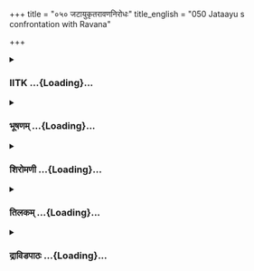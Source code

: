 +++
title = "०५० जटायुकृतरावणनिरोधः"
title_english = "050 Jataayu s confrontation with Ravana"

+++
<div caption="श्रीराम-हरिसीताराममूर्ति-घनपाठिभ्यां वचनम्" class="audioEmbed" src="https://archive.org/download/Ramayana-recitation-Sriram-harisItArAmamUrti-Ghanapaati-v2/Kanda_3/Kanda_3_ARK-050-Jataayu_Krutha_Ravana_Nirodhaha.mp3"></div>

<div class="js_include collapsed" newlevelforh1="3" title="IITK" unfilled url="/purANam/rAmAyaNam/audIchya-pAThaH/iitk/3_araNyakANDam/04-sItApaharaNam/050_jaTAyukRtarAvaNanirodhaH.md">
<details><summary><h3>IITK ...{Loading}...</h3></summary>

Jatayu sees Ravana carrying Sita-- pleads with Ravana to return Sita--
Ravana pays no heed Jatayu fights with Ravana.



#### श्लोकः
##### मूलम्
तं शब्दमवसुप्तस्तु जटायुरथ शुश्रुवे।  
निरीक्ष्य रावणं क्षिप्रं वैदेहीं च ददर्श सः॥3.50.1॥

##### शब्दार्थः
अवसुप्तः reposing, जटायुः Jatayu, तं शब्दम् that sound, शुश्रुवे heard, अथ and, सः he, क्षिप्रम् at once, निरीक्ष्य observed, रावणम् Ravana, वैदेहीं च and Vaidehi, ददर्श saw.

##### आङ्ग्लानुवादः
While reposing, Jatayu heard the cry and at once looked up and saw Ravana and Vaidehi.



#### श्लोकः
##### मूलम्
ततः पर्वतकूटाभस्तीक्ष्णतुण्डः खगोत्तमः।  
वनस्पतिगतश्श्रीमान्व्याजहार शुभां गिरम्॥3.50.2॥

##### शब्दार्थः
ततः then, पर्वतकूटाभः looking like a part of the mountain, तीक्ष्णतुण्डः sharpbeaked, श्रीमान् glorious, वनस्पतिगतः from the top of the tree, खगोत्तमः best among birds, शुभाम् auspicious, गिरम् words, व्याजहार uttered.

##### आङ्ग्लानुवादः
Glorious Jatayu, the best among the birds, looked like the peak of a mountain.  
His beak was sharp. His words were auspious. He spoke from the top of the treeः



#### श्लोकः
##### मूलम्
दशग्रीव स्थितो धर्मे पुराणे सत्यसंश्रयः।  
जटायुर्नाम नाम्नाहं गृध्रराजो महाबलः॥3.50.3॥

##### शब्दार्थः
दशग्रीव tenheaded Ravana, अहम् I, पुराणे धर्मे in eternal dharma, स्थितः adhering to dharma, सत्यसंश्रयः  who abides in truth, महाबलः mighty, गृध्रराजः king of vultures, नाम्ना by name, जटायुर्नाम Jatayu.

##### आङ्ग्लानुवादः
O tenheaded Ravana, I am Jatayu, king of vultures. I am mighty. An eternal follower, of dharma, I am an adherent to truth.



#### श्लोकः
##### मूलम्
राजा सर्वस्य लोकस्य महेन्द्रवरुणोपमः।  
लोकानां च हिते युक्तो रामो दशरथात्मजः॥3.50.4॥

##### शब्दार्थः
दशरथात्मजः Dasaratha's son, रामः Rama, सर्वस्य of the entire, लोकस्य world, राजा king, महेन्द्रवरुणोपमः equal to Indra and Varuna, लोकानाम् in the world, हिते in the wellbeing, युक्तः engaged.

##### आङ्ग्लानुवादः
Rama, Dasaratha's son, is the king of the entire world. He is equal to Indra and Varuna. He is ever engaged in the welfare of the entire world.



#### श्लोकः
##### मूलम्
तस्यैषा लोकनाथस्य धर्मपत्नी यशस्विनी।  
सीता नाम वरारोहा यां त्वं हर्तुमिहेच्छसि॥3.50.5॥

##### शब्दार्थः
याम् whom, त्वम् you, इह from here, हर्तुम् to take away, इच्छसि are desiring, एषा she is, सीता नाम Sita by name, वरारोहा a beautiful lady, यशस्विनी illustrious, लोकनाथस्य of the lord of the world, तस्य his, धर्मपत्नी wife.

##### आङ्ग्लानुवादः
The lady you want to abduct from here is the famous Sita, the lawful wife of Rama, the lord of the world.



#### श्लोकः
##### मूलम्
कथं राजास्थितो धर्मे परदारान्परामृशेत्।  
रक्षणीया विशेषेण राजदारा महाबल॥3.50.6॥

##### शब्दार्थः
धर्मे in righteousness, स्थितः adheres, राजा king, परदारान् another's wife, कथम् how, परामृशेत् can any one violate, महाबल powerful, राजदाराः king's wife, विशेषेण specially, रक्षणीयाः should be protected.

##### आङ्ग्लानुवादः
How can a king who adheres to righteousness outrage another's wife ? O powerful one, a king's wife in particular should be protected.



#### श्लोकः
##### मूलम्
निवर्तय मतिं नीचां परदाराभिमर्शनात्।  
न तत्समाचरेद्धीरो यत्परोऽस्य विगर्हयेत्॥3.50.7॥  
यथात्मनस्तथान्येषां दारा रक्ष्या विपश्चिता।

##### शब्दार्थः
नीचाम् mean, मतिम् in mind, परदाराभिमर्शनात् thought of touching another's wife, निवर्तय refrain yourself, परः others, अस्य his, यत् such deeds, विगर्हयेत् if he reproaches, तत् that, धीरः learned, न समाचरेत् should not adopt, विपश्चिता by the wise man, आत्मनः his own, यथा likewise, तथा in the same way, अन्येषाम् another's, दाराः wife, रक्ष्याः be protected.

##### आङ्ग्लानुवादः
Refrain yourself from the vile thought of violating other's wives. Wise men do not adopt what is censured by others. Just like one's own, the wise should protect other's wives.



#### श्लोकः
##### मूलम्
धर्ममर्थं वा कामं वा शिष्टाश्शास्त्रेष्वनागतम्॥3.50.8॥  
व्यवस्यन्त्यनु राजानं धर्मं पौलस्त्यनन्दन।

##### शब्दार्थः
पौलस्त्यनन्दन O son of Paulastya, शिष्टाः learned, शास्त्रेषु sastras, अनागतम् unknown, अर्थं वा wish for material, यदि वा even if, कामम् pleasures, धर्मम् righteousness, राजानम् अनु kings follow, व्यवस्यन्ति prescribe.

##### आङ्ग्लानुवादः
O son of Paulastya learned men determine the path of dharma artha and kama,  following a king's conduct even if  they are not declared in sastras.



#### श्लोकः
##### मूलम्
राजा धर्मस्य कामस्य द्रव्याणां चोत्तमो निधिः॥3.50.9॥  
धर्मश्शुभं वा पापं वा राजमूलं प्रवर्तते।

##### शब्दार्थः
धर्मस्य of righteousness, कामस्य of pleasures, द्रव्याणां च and for material wealth, राजा king, उत्तमः best, निधिः repository, धर्मः righteousness, शुभंवा good or, पापं वा or bad, राजमूलम् king is at the root, प्रवर्तते is practised.

##### आङ्ग्लानुवादः
A king is the best repository of rigteousness, material wealth and pleasures. The king is the root of dharma, virtue and sin.



#### श्लोकः
##### मूलम्
पापस्वभावश्चपलः कथं त्वं रक्षसां वर॥3.50.10॥  
ऐश्वर्यमभिसम्प्राप्तो विमानमिव दुष्कृतिः।

##### शब्दार्थः
रक्षसाम् of demons, वर best one, पापस्वभावः of sinful nature, चपलः fickleminded, त्वम् you are, दुष्कृतिः who does forbidden acts, विमानमिव like this celestial chariot, ऐश्वर्यम् wealth, कथम् how, अभिसम्प्राप्तः did you get?

##### आङ्ग्लानुवादः
O best of demons  by nature you are sinful, and fickleminded. You do all forbidden acts. Otherwise,how could you get this wealth, like the celestial chariot?



#### श्लोकः
##### मूलम्
कामं स्वभावो यो यस्य न शक्यः परिमार्जितुम्॥3.50.11॥  
न हि दुष्टात्मनामार्यमावसत्यालये चिरम्।

##### शब्दार्थः
यः whatever, यस्य  his, स्वभावः nature, परिमार्जितुम् to erase, कामम् indeed, न शक्यः not possible, दुष्टात्मनाम् evilminded people, आलये in the house, चिरम् for long time, आर्यम् prosperity, न आवसति हि will not be.

##### आङ्ग्लानुवादः
Indeed, it is not possible to erase the nature of any one, whatever it be. Prosperity does not rest for long in the house of the evilminded.



#### श्लोकः
##### मूलम्
विषये वा पुरे वा ते यदा रामो महाबलः॥3.50.12॥  
नापराध्यति धर्मात्मा कथं तस्यापराध्यसि।

##### शब्दार्थः
महाबलः powerful, धर्मात्मा righteous self, रामः Rama, यदा since, ते to you, विषये वा in your kingdom, पुरे वा or in the city, नापराध्यति has not offended, तस्य his, कथम् how, अपराध्यसि do you offend.

##### आङ्ग्लानुवादः
Powerful and righteous Rama has not offended you, your kingdom or your city. Why do you offend him?



#### श्लोकः
##### मूलम्
यदि शूर्पणखाहेतोर्जनस्थानगतः खरः॥3.50.13॥  
अतिवृत्तो हतः पूर्वं रामेणाक्लिष्टकर्मणा।  
अत्र ब्रूहि यथातत्त्वं को रामस्य व्यतिक्रमः॥3.50.14॥  
यस्य त्वं लोकनाथस्य भार्यां हृत्वा गमिष्यसि।

##### शब्दार्थः
शूर्पणखाहेतोः on account of Surpanakha, जनस्थानगतः staying in Janasthana, खरः Khara, अतिवृत्तः trespassed, आक्लिष्टकर्मणा by one who does something without much effort, रामेण Rama, पूर्वम् earlier, हतः यदि if killed, अत्र here, लोकनाथस्य lord of the world (Rama), यस्य whose, भार्याम् wife, त्वम् you, हृत्वा गमिष्यसि (हरिष्यसि) taking away, रामस्य Rama's, व्यतिक्रमः transgression of dharma, कः what, यथातत्त्वम् truly, ब्रूहि tell.

##### आङ्ग्लानुवादः
On account of Surpanakha, Khara trespassed into Janasthana and got killed by Rama, without much effort. Tell me truly, what transgression (of dharma) did he commit for which you are stealing away the wife of Rama who is the lord of this world?.



#### श्लोकः
##### मूलम्
क्षिप्रं विसृज वैदेहीं मा त्वा घोरेण चक्षुषा॥3.50.15॥  
दहेद्दहनभूतेन वृत्रमिन्द्राशनिर्यथा।

##### शब्दार्थः
क्षिप्रम् at once, वैदेहीम् Vaidehi, विसृज leave, त्वा you, इन्द्राशनिः Indra's thunderbolt, वृत्रं यथा like Vritra, दहनभूतेन with fury, घोरेण with fierce, चक्षुषा with looks, मा दहेत् may not burn.

##### आङ्ग्लानुवादः
Leave Vaidehi at once lest with her fierce looks you should be burnt down like demon Vrtra by the thunderbolt of Indra.



#### श्लोकः
##### मूलम्
सर्पमाशीविषं बद्ध्वा वस्त्रान्ते नावबुध्यसे॥3.50.16॥  
ग्रीवायां प्रतिसक्तं च कालपाशं न पश्यसि।

##### शब्दार्थः
आशीविषम् venomous, सर्पम् serpent, वस्रान्ते with the skirt of your cloth, बद्ध्वा binding,  
नावबुध्यसे not understand, ग्रीवायाम् to the neck, प्रतिसक्तम् fastened tightly, कालपाशम् noose of death, न पश्यसि do not see.

##### आङ्ग्लानुवादः
You are not aware that you are tying a venomous snake with the skirt of your cloth. worn by you. You are not able to see the noose of death tightened around your neck.



#### श्लोकः
##### मूलम्
स भारस्सौम्य भर्तव्यो यो नरं नावसादयेत्॥3.50.17॥  
तदन्नमपि भोक्तव्यं जीर्यते यदनामयम्।

##### शब्दार्थः
सौम्य O gentle one, यः that which, नरम् man, नावसादयेत् does not fatigue, सः such, भारः weight, भर्तव्यः should be carried, यत् which, अनामयम् free from any disease, जीर्यते is digested, तत् that only, अन्नम् food, भोक्तव्यम् should be eaten, अपि even.

##### आङ्ग्लानुवादः
O gentle Ravana one should carry that much of weight which does not tire him. One should eat only that wholesome food which can be easily digested.



#### श्लोकः
##### मूलम्
यत्कृत्वा न भवेद्धर्मो न कीर्तिर्न यशो भुवि॥3.50.18॥  
शरीरस्य भवेत्खेदः कस्तत्कर्म समाचरेत्।

##### शब्दार्थः
यत् by what, कृत्वा doing, धर्मः duty, न भवेत् does not beget, भुवि world, कीर्तिः fame, न nor, यशः glory, न nor, शरीरस्य to the body, खेदः exhaustion, भवेत् brings, तत् that, कर्म deed, कः who, समाचरेत् will practise?

##### आङ्ग्लानुवादः
Who will do such a deed which cannot beget dharma, fame or glory in the world? Who will do such deeds that bring only exhaustion to the body?



#### श्लोकः
##### मूलम्
षष्टिर्वर्षसहस्राणि मम जातस्य रावण॥3.50.19॥  
पितृपैतामहं राज्यं यथावदनुतिष्ठतः।

##### शब्दार्थः
रावण Ravana, पितृपैतामहम् hereditary, राज्यम् kingdom, यथावत् justly, अनुतिष्टतः while ruling, जातस्य since birth, मम me, षष्टिः sixty, वर्षसहस्राणि thosand years are completed.

##### आङ्ग्लानुवादः
Sixty thousand years ago I was born, O Ravana  Since then I have ruled justly my hereditary kingdom.



#### श्लोकः
##### मूलम्
वृद्धोऽहं त्वं युवा धन्वी सशरः कवची रथी॥3.50.20॥  
तथाप्यादाय वैदेहीं कुशली न गमिष्यसि।

##### शब्दार्थः
अहम् I am, वृद्धः old, त्वम् you, युवा young, धन्वी wielding bow, सशरः and arrows, कवची shield, रथी riding on the chariot, तथापि even then, वैदेहीम् Vaidehi, आदाय carrying, कुशली safely, न गमिष्यसि will not go.

##### आङ्ग्लानुवादः
I am old, you are young, wielding a bow and arrows, with shield to protect and chariot to ride. Even then I will not let you go safe with Vaidehi kidnapped.



#### श्लोकः
##### मूलम्
न शक्तस्त्वं बलाद्धर्तुं वैदेहीं मम पश्यतः॥3.50.21॥  
हेतुभिर्न्यायसंसिद्धैद्धृवां वेदश्रुतीमिव।

##### शब्दार्थः
मम पश्यतः within my very sight, त्वम् you, वैदेहीम् Vaidehi, न्यायसंसिद्धैः by those bound by logic, हेतुभिः by reason, ध्रुवाम् everlasting, वेदश्रुतीमिव like revelations of the Vedas, बलात् by force, हर्तुम् abduct, न शक्तः not possible for you.

##### आङ्ग्लानुवादः
You cannot carry Vaidehi by force within my very sight just as the everlasting revelations of the Vedas cannot be robbed by mere logic of reason.



#### श्लोकः
##### मूलम्
युद्ध्यस्व यदि शूरोऽसि मुहूर्तं तिष्ठ रावण॥3.50.22॥  
शयिष्यसे हतो भूमौ यथापूर्वं खरस्तथा।

##### शब्दार्थः
रावण O Ravana, शूरः असि यदि if you are a hero, युद्ध्यस्व do fight with me, मुहूर्तम् तिष्ठ stay awhile, पूर्वम् earlier, खरः Khara, यथा as he was, तथा likewise, हतः slayed, भूमौ on the earth, शयिष्यसे will sleep.

##### आङ्ग्लानुवादः
O Ravana, if you are brave, fight with me. In a moment, you will be killed like Khara and lie down on the ground.



#### श्लोकः
##### मूलम्
असकृत्संयुगे येन निहता दैत्यदानवाः॥3.50.23॥  
नचिराच्चीरवासास्त्वां रामो युधि वधिष्यति।

##### शब्दार्थः
येन by whom, असकृत् many times, संयुगे in war, दैत्यदानवाः demons, निहताः were slain, त्वाम् you, नचिरात् soon, चीरवासाः clad in bark robes, रामः Rama, युधि in war, वधिष्यति will slay৷৷

##### आङ्ग्लानुवादः
Clad in bark garments, Rama, who has often slain demons in the past will soon kill you in war.



#### श्लोकः
##### मूलम्
किं नु शक्यं मया कर्तुं गतौदूरं नृपात्मजौ॥3.50.24॥  
क्षिप्रं त्वं नश्यसे नीच तयोर्भीतो न संशयः।

##### शब्दार्थः
मया by me, किं नु what else, कर्तुम् to do, शक्यम् am able, नृपात्मजौ the two princes, दूरम् far away, गतौ have gone, नीच mean fellow, तयोः both of them, भीतः fearing, त्वम् you, क्षिप्रम् at once, नश्यसे will be destroyed, संशयः doubt, न not.

##### आङ्ग्लानुवादः
What can I do? O mean fellow the two princes have gone far away.You will soon be destroyed out of fear for them. There is no doubt.



#### श्लोकः
##### मूलम्
न हि मे जीवमानस्य नयिष्यसि शुभामिमाम्॥3.50.25॥  
सीतां कमलपत्राक्षीं रामस्य महिषीं प्रियाम्।

##### शब्दार्थः
मे myself, जीवमानस्य while I am alive, शुभाम् auspicious, कमलपत्राक्षीम् lotuseyed lady, रामस्य प्रियाम् Rama's dear, महिषीम् consort, इमाम् this lady, सीताम् Sita, न नयिष्यसि will not take.

##### आङ्ग्लानुवादः
I will not let you take away the auspicious, lotuseyed Sita, the dear consort of Rama as long as I am alive.



#### श्लोकः
##### मूलम्
अवश्यं तु मया कार्यं प्रियं तस्य महात्मनः॥3.50.26॥  
जीवितेनापि रामस्य तथा दशरथस्य च।

##### शब्दार्थः
महात्मनः great soul, तस्य his, रामस्य Rama's, तथा so, दशरथस्य च and Dasaratha's, मया my, अवश्यम् certainly, जीवितेनापि even giving up my life, प्रियम् dear, कार्यम् task.

##### आङ्ग्लानुवादः
I should do this important work of those great souls, Rama and Dasaratha, even if it claims my life.



#### श्लोकः
##### मूलम्
तिष्ठ तिष्ठ दशग्रीव मुहूर्तं पश्य रावण॥3.50.27॥  
युद्धातिथ्यं प्रदास्यामि यथाप्राणं निशाचर।  
वृन्तादिव फलं त्वां तु पातयेयं रथोत्तमात्॥3.50.28॥

##### शब्दार्थः
दशग्रीव tenheaded, मुहूर्तम् for a short while, तिष्ठ तिष्ठ stay, stay, रावण Ravana, पश्य look, निशाचर nightwalker, यथाप्राणम् as long as I am alive, युद्धातिथ्यम् hospitality of war , प्रदास्यामि will accord, वृन्तात् from the stalk, फलमिव like a ripe fruit is dropped down, त्वाम् you, रथोत्तमात् from the best of the chariots, पातयेयम् will pull you down.

##### आङ्ग्लानुवादः
O ten headed Ravana stay, stay for a while. O demon  as long as I am alive I will treat you with the hospitality of war. You will be pulled down from this best of the chariots like a ripe fruit drops from the stalk.  

#### समाप्तिः
 श्रीमद्रामायणे वाल्मीकीय आदिकाव्ये अरण्यकाण्डे पञ्चाशस्सर्गः॥  
Thus ends the fiftieth sarga of Aranyakanda of the holy Ramayana the first epic composed by sage Valmiki.

</details>
</div>
<div class="js_include collapsed" newlevelforh1="3" title="भूषणम्" unfilled url="/purANam/rAmAyaNam/audIchya-pAThaH/TIkA/bhUShaNa_iitk/3_araNyakANDam/04-sItApaharaNam/050_jaTAyukRtarAvaNanirodhaH.md">
<details><summary><h3>भूषणम् ...{Loading}...</h3></summary>



तं शब्दमवसुप्तस्तु जटायुरथ शुश्रुवे ।  

निरीक्ष्य रावणं क्षिप्रं वैदेहीं च ददर्श सः  ॥  ३।५०।१  ॥   

अथ स्वामिविषये दासेन यावच्छक्ति शेषवृत्तिरवश्य कर्तव्येत्यमुमर्थं लोके
प्रवर्तयितुं जटायुवृत्तान्तमुपक्षिपति सर्गद्वयेन । अत्र प्रथमं जटायुः
सान्त्वनभर्त्सनाभ्यां रावणमनुकूलयितुमिच्छतीत्याह तं शब्दमित्यादि ।
अवसुप्तः ईषत्सुप्तो जटायुः । अथ सीतावचनानन्तरम् । तं शब्दं शुश्रुवे ।
आत्मनेपदमार्षम् । ततः प्रथमं महाशरीरतया रावणं निरीक्ष्य सः वैदहीं ददर्श
 ॥  ३।५०।१  ॥   

  

ततः पर्वतकूटाभस्तीक्ष्णतुण्डः खगोत्तमः ।  

वनस्पतिगतः श्रीमान् व्याजहार शुभां गिरम्  ॥  ३।५०।२  ॥   

तीक्ष्णतुण्डः तीक्ष्णमुखः । "वक्त्रास्ये वदनं तुण्डम्" इत्यमरः ।
श्रीमान् कैङ्कर्यश्रीसमृद्धः । शुभां रावणस्य शोभनावहाम्  ॥  ३।५०।२  ॥   

  

दशग्रीव स्थितो धर्मे पुराणे सत्यसंश्रयः ।  

जटायुर्नाम नाम्ना ऽहं गृध्रराजो महाबलः  ॥  ३।५०।३  ॥   

पुराणे सनातने धर्मे, दास्यवृत्तावित्यर्थः । स्थितः तदेकपरायणः । सत्यम्
"सत्यं ज्ञानमनन्तं ब्रह्म" इत्युक्तः परमात्मा सश्रयः आलम्बनं यस्य सः ।
भगवदेकोपायनिष्ठ इत्यर्थः । नाम्ना जटायुर्नाम जटायुरिति प्रसिद्धः । तथा च
मयि दासे स्थिते तव सीतापहरणं न युक्तमिति भावः  ॥  ३।५०।३  ॥   

  

राजा सर्वस्य लोकस्य महेन्द्रवरुणोपमः ।  

लोकानां च हिते युक्तो रामो दशरथात्मजः  ॥  ३।५०।४  ॥   

स्वस्वरूपमुक्त्वा स्वामिस्वरूपमाह राजेति ।
महेन्द्रवरुणोपमत्वमेकदेशसाम्यात् । सर्वलोकस्य राजा स्वामी, भवतो ऽपि
स्वामीत्यर्थः  ॥  ३।५०।४  ॥   

  

तस्यैषा लोकनाथस्य धर्मपत्नी यशस्विनी ।  

सीता नाम वरारोहा यां त्वं हर्तुमिहेच्छसि  ॥  ३।५०।५  ॥   

तथा च राजदारापहारो न युक्त इत्याह तस्येति । सहधर्मचारिणीति
धर्मपत्नीशब्दार्थः  ॥  ३।५०।५  ॥   

  

कथं राजा स्थितो धर्मे परदारान् परामृशेत् ।  

रक्षणीया विशेषेण राजदारा महाबल  ॥  ३।५०।६  ॥   

मा भूत्तव रामे स्वामित्वबुद्धिः, मनुष्यमात्रबुद्धिं राजाबुद्धिं वा
कृत्वा सीतां परिहरेत्याह कथमिति । राजा भवानिति शेषः  ॥  ३।५०।६  ॥   

  

निवर्तय मतिं नीचां परदाराभिमर्शनात् ।  

न तत् समाचरेद्धीरो यत्परो ऽस्य विगर्हयेत्  ॥   

यथात्मनस्तथान्येषां दारा रक्ष्या विपश्चिता  ॥  ३।५०।७  ॥   

राजत्वबुद्धिस्तव रामे मा भूत् तथापि परदाराभिमर्शनं न कार्यमित्याह
निवर्तयेति । परदाराभिमर्शनान्मतिं निवर्तय तद्विषयमतिं न कुर्वित्यर्थः ।
नीचत्वमेवाह नेति । धीरः धीमान् तत्कर्म न समाचरेत् । अस्य धीरस्य यत् कर्म
। परो विगर्हयेत् निन्देत् । यथेत्यर्धमेकं वाक्यम् । विपश्चिता विवेकिना
 ॥  ३।५०।७  ॥   

  

अर्थं वा यदि वा कामं शिष्टाः शास्त्रेष्वनागतम् ।  

व्यवस्यन्ति न राजानो धर्मं पौलस्त्यनन्दन  ॥  ३।५०।८  ॥   

शिष्टाः सन्तः राजानः शास्त्रेष्वनागतमनुपदिष्टं धर्ममर्थं वा । यदि वा
कामं कामं वा । न व्यवस्यन्ति नेच्छन्तीत्यर्थः । लोके यथ तथा वा भवतु,
राज्ञस्तव सुतरां नेदमुचितमिति भावः  ॥  ३।५०।८  ॥   

  

राजा धर्मश्च कामश्च द्रव्याणां चोत्तमो निधिः ।  

धर्मः शुभं वा पापं वा राजमूलं प्रवर्तते  ॥  ३।५०।९  ॥   

न केवलं स्वार्थं लोकनिग्रहार्थम्, चेदं परिहर्तव्यमित्याह राजेति । अत्र
धर्मादिशब्दौ धर्मादिप्रवर्तकपरौ । द्रव्याणामर्थानामुत्तमो निधिराश्रयः ।
यस्मादेवं तस्मात् धर्मः धर्मादिः राजमूलं यथा तथा प्रवर्तते । शुभं
शुभाचारः पापं वा राजमूलं प्रवर्तते राजानुसारेण लोकाः धर्माधर्मादिषु
प्रवर्तन्ते । अतो राज्ञा पापं विहाय धर्मादिकमेव कर्तव्यमित्यर्थः  ॥ 
३।५०।९  ॥   

  

पापस्वभावश्चपलः कथं त्वं रक्षसां वर ।  

ऐश्वर्यमभिसम्प्राप्तो विमानमिव दुष्कृतिः  ॥  ३।५०।१०  ॥   

परदाराभिमर्शनमैश्वर्याद्भ्रंशकं चेत्याह पापस्वभाव इति । पापं स्वभावः
सहजधर्मो यस्य स पापस्वभावः । अत एव चपलः विषयप्रवणः त्वं दुष्कृतिः विमानं
देवार्हं विमानमिव । ऐश्वर्यमभि ऐश्वर्यं प्रति कथं सम्प्राप्तः योग्यः ।
एवं विषयचपलश्चेदैश्वर्याद्भ्रष्टो भविष्यसीति भावः  ॥  ३।५०।१०  ॥   

  

कामं स्वभावो यो यस्य न शक्यः परिमार्जितुम् ।  

नहि दुष्टात्मनामार्यमावसत्यालये चिरम्  ॥  ३।५०।११  ॥   

एवं बहुसान्त्वने ऽपि सीताविसर्जनाकरणात् भवादृशे उपदेशो निरर्थक इत्याह
काममिति । यो स्वभावः औत्पत्तिकः स धर्मः कामम् अत्यन्तं परिमार्जितुं न
शक्यः । उपदेशेन निवर्तयितुं न शक्य इत्यर्थः । तथाहि आर्यं सदुपदेशः
दुष्टात्मनाम् आलये हृदये चिरं नावसति न तिष्ठति  ॥  ३।५०।११  ॥   

  

विषये वा पुरे वा ते यदा रामो महाबलः ।  

नापराद्ध्यति धर्मात्मा कथं तस्यापराद्ध्यसि  ॥  ३।५०।१२  ॥   

शत्रुभार्यापहरणं मम स्वभाव इत्याशङ्क्य शात्रवप्रसक्तिरत्र नास्तीत्याह
विषये वेति । विषये राज्ये यदा नापराध्यति तदा तस्य कथमपराध्यसि  ॥  ३।५०।१२
 ॥   

  

यदि शूर्पणखाहेतोर्जस्थानगतः खरः ।  

अतिवृत्तो हतः पूर्वं रामेणाक्लिष्टकर्मणा  ॥  ३।५०।१३  ॥   

अत्र ब्रूहि यथातत्त्वं को रामस्य व्यतिक्रमः ।  

यस्य त्वं लोकनाथस्य भार्यां हृत्वा गमिष्यसि  ॥  ३।५०।१४  ॥   

खरवध एव ममापराध इत्याशङ्क्याह द्वाभ्याम् यदीत्यादि । वृत्तं
मर्यादामतिक्रान्तो ऽतिवृत्तः । अत्र हननविषये । यस्येति । तस्येति
पूर्वशेषः  ॥  ३।५०।१३,१४  ॥   

  

क्षिप्रं विसृज वैदहीं मा त्वा घोरेण चक्षुषा ।  

दहेद्दहनभूतेन वृत्रमिन्द्राशनिर्यथा  ॥  ३।५०।१५  ॥   

प्रकृतमुपसंहरति क्षिप्रमिति । अत्र राम इत्यध्याहार्यम् । चक्षुषेत्यनेन
दर्शनमात्रेण वधो लक्ष्यते । अशनिः वज्रम्  ॥  ३।५०।१५  ॥   

  

सर्पमाशीविषं बध्वा वस्त्रान्ते नावबुद्ध्यसे ।  

ग्रीवायां प्रतिमुक्तं च कालपाशं न पश्यसि  ॥  ३।५०।१६  ॥   

सीताग्रहणमवश्यं मृत्युकरमित्याह सर्पमित्यादिना । आशीविषम् आशीविषाख्यम् ।
प्रतिमुक्तम् आमुक्तम् । यथा वस्त्रबद्धः सर्पो ऽवश्यं नाशयति तद्वात् इयं
सीता गृहीता त्वां नाशयिष्यतीति भावः । व्याजस्तुतिरलङ्कारः  ॥  ३।५०।१६
 ॥   

  

स भारः सौम्य भर्तव्यो यो नरं नावसादयेत् ।  

तदन्नमपि भोक्तव्यं जीर्यते यदनामयम्  ॥  ३।५०।१७  ॥   

भारः भारद्रव्यम् । वावसादयेत् न पीडयेत् । अनामयं व्याध्यनुत्पादकम् ।
अत्रापि पूर्ववद्व्याजस्तुतिः  ॥  ३।५०।१७  ॥   

  

यत्कृत्वा न भवेद्धर्मो न कीर्तिर्न यशो भुवि ।  

शरीरस्य भवेत् खेदः कस्तत्कर्म समाचरेत्  ॥  ३।५०।१८  ॥   

यत्कार्यं कृत्वा स्थितस्य न धर्मो भवेत्, कीर्तिः ऐश्वर्यादिजनिता प्रथा
वा न भवेत्, यशः भोगित्वाकृतप्रथा वा न भवेत्, प्रत्युत शरीरदुःखमेव भवेत्,
तत्कर्म कः समाचरेत्? मूढ एवाचरेत् । तथाविधकर्मकरणाद्भवान्मूढ एवेति भावः
 ॥  ३।५०।१८  ॥   

  

षष्टिर्वर्षसहस्त्राणि मम जातस्य रावण ।  

पितृपैतामहं राज्यं यथावदनुतिष्ठतः  ॥  ३।५०।१९  ॥   

वृद्धोहं त्वं युवा धन्वी सशरः कवची रथी ।  

तथाप्यादाय वैदेहीं कुशली न गमिष्यसि  ॥  ३।५०।२०  ॥   

मयि वृद्धत्वेनावमतिं मा कृथा इत्याशयेनाह द्वाभ्याम् षष्टिरित्यादि ।
षष्टिर्वर्षसहस्राणि गतानीति शेषः । जातस्येत्यनेन वयसा जीर्णत्वमुच्यते ।
राज्यं यथावत् अनुतिष्ठतः पालयत इत्यनेन कर्मणा जीर्णत्वमुक्तम् । अहं
धनुराद्युपकरणरहितः  ॥  ३।५०।१९,२०  ॥   

  

न शक्तस्त्वं बलाद्धर्तुं वैदेहीं मम पश्यतः ।  

हेतुभिर्न्यायसंयुक्तैर्ध्रुवां वेदश्रुतीमिव  ॥  ३।५०।२१  ॥   

एतदेव दृष्टान्तमुखेन द्रढयति न शक्त इति । मम पश्यतः मयि पश्यति सति ।
सीतां बलाद्धर्तुं न शक्तः न समर्थः । कथमिव न्यायसंसिद्धैः
न्यायशास्त्रसंसिद्धैः हेतुभिः अनुमानैः । ध्रुवां निश्चलाम्
अविचाल्यप्रामाण्यामिति यावत् । वेदश्रुतीमिव वेदश्रुतिमिव । दीर्घ आर्षः ।
वेदयतीति वेदः स्वतः प्रमाणभूतां श्रुतिमित्यर्थः । यथा वेदविदग्रेसरे
पश्यति सति हैतुकैः न्यायसिद्धैर्हतुभिः श्रुतिः अन्यथा अन्यपरा नेतुं न
शक्यते तद्वदिति भावः । अन्यपरार्थवादादिव्यावृत्त्यर्थो वेदशब्दः । यथा
तामन्यथा कुर्वन् स्वयमेव विनश्यति न वेदश्रुतेः कापि हानिः एवं
सीतामपहरंस्त्वमेव नशिष्यसि, न तु सीतायाः कापि हानिरित्याकूतम् । यथा
वेदविदग्रेसरो वेदश्रुतिमन्यथा नीयमानामवलोकयन् तदसहमानो यावच्छक्ति
निवर्तयति तथा ऽहमापि त्वया बलान्नीयमानामपि सीतां यावच्छक्ति
निवर्तयिष्यामीत्यर्थः  ॥  ३।५०।२१  ॥   

  

यद्ध्यस्व यदि शूरो ऽसि मुहूर्तं तिष्ठ रावण ।  

शयिष्यसे हतो भूमौ यथा पूर्वं करस्तथा  ॥  ३।५०।२२  ॥   

युद्ध्यस्वेति । यदि शूरो ऽसि मुहूर्तं तिष्ठ । मा पलायस्व मया युद्ध्यस्व
। युद्धे मया हतस्त्वं पूर्वं रामेण हतः खर इव भूमौ शयिष्यसे । यद्वा यदि
शूरोसि तदा मया युद्ध्यस्व । अथवा रामागमनपर्यन्तं मुहूर्तं तिष्ठ तेन हतः
शयिष्यस इति । यद्वा यदि शूरोसि मुहूर्तं तिष्ठ स्थित्वा तेन युद्ध्यस्व  ॥ 
३।५०।२२  ॥   

  

असकृत्संयुगे येन निहता दैत्यदानवाः ।  

न चिराच्चीरवासास्त्वां रामो युधि वधिष्यति  ॥  ३।५०।२३  ॥   

न केवलं स्वापराधप्रतीकारः किन्तु "देवानां दानवानां च सामान्यमधिदैवतम्"
इत्युक्तस्य रामस्य स्वकीयापराधप्रतीकारोपि भविष्यतीत्याह असकृदिति  ॥ 
३।५०।२३  ॥   

  

किनु शक्यं मया कर्तुं गतौ दूरं नृपात्मजौ ।  

क्षिप्रं त्वं नश्यसे नीच तयोर्भीतो न संशयः  ॥  ३।५०।२४  ॥   

एवमुक्ते ऽपि पुनः पलायमानं प्रत्याह किन्विति । किन्नु शक्यं किं वा
शक्यम् । नश्यसे अदर्शनं प्राप्नोषि । तयोः ताभ्याम्  ॥  ३।५०।२४  ॥   

  

न हि मे जीवमानस्य नयिष्यसि शुभामिमाम् ।  

सीतां कमलपत्राक्षीं रामस्य महिषीं प्रियाम्  ॥  ३।५०।२५  ॥   

तथापि त्वां नाहं गमयामीत्याह नहीति । जीवमानस्य जीवतः मयि जीवतीत्यर्थः  ॥ 
३।५०।२५  ॥   

  

अवश्यं तु मया कार्यं प्रियं तस्य महात्मनः ।  

जीवितेनापि रामस्य तथा दशरथस्य च  ॥  ३।५०।२६  ॥   

त्वया किं कर्तुं शक्यमित्यत्राह अवश्यमिति । जीवितेनापि जीवितव्ययेनापि  ॥ 
३।५०।२६  ॥   

  

तिष्ठ तिष्ठ दशग्रीव मुहूर्तं पश्य रावण ।  

युद्धातिथ्यं प्रदास्यामि यथाप्राणं निशाचर  ॥  ३।५०।२७  ॥   

तिष्ठेति । यथाप्राणं यथाबलम्  ॥  ३।५०।२७  ॥   

  

वृन्तादिव फलं त्वां तु पातयेयं रथोत्तमात्  ॥  ३।५०।२८  ॥   

इत्यार्षे श्रीरामायणे वाल्मीकीये आदिकाव्ये श्रीमदारण्यकाण्डे पञ्चाशः
सर्गः  ॥  ५०  ॥   

वृन्तादित्यर्धमेकान्वयम् । "वृन्तं प्रसवबन्धनम्" इत्यमरः  ॥  ३।५०।२८  ॥   

इति श्रीगोविन्दराजविरचिते श्रीरामायणभूषणे रत्नमेखलाख्याने
आरण्यकाण्डव्याख्याने पञ्चाशः सर्गः  ॥  ५०  ॥   



</details>
</div>
<div class="js_include collapsed" newlevelforh1="3" title="शिरोमणी" unfilled url="/purANam/rAmAyaNam/audIchya-pAThaH/TIkA/shiromaNI_iitk/3_araNyakANDam/04-sItApaharaNam/050_jaTAyukRtarAvaNanirodhaH.md">
<details><summary><h3>शिरोमणी ...{Loading}...</h3></summary>



सीताह्वानानन्तरकालिकं जटायुवृत्तान्तमाह--तमित्यादिभिः । अथ
सीतोच्चारणानन्तरकाले अवसुप्तः केनचिन्निमित्तेन दिवैव गाढनिद्रो जटायुस्तं
सीतोच्चारितशब्दं शुश्रुवे अत एव रावणं क्षिप्रं निरैक्षत् वैदेहीं च ददर्श
 ॥  ३।५०।१  ॥   

  

तत इति । ततः सीतादिदर्शनानन्तरं पर्वतकूटाभः पर्वतखण्डवत्प्रतीयमानः
वनस्पतिगतः वृक्षमारूढः खगोत्तमो जटायुः शुभां गिरं व्याजहार  ॥  ३।५०।२
 ॥   

  

तद्व्याहरणमेवाह--दशग्रीवेति । हे दशग्रीव हे भ्रातः यतः पुराणे सनातने
धर्मे स्थितः अत एव सत्यसंश्रवः सत्यप्रतिज्ञो महाबलो गृध्रराजः नाम्ना
जटायुर्नाम प्रसिद्धो ऽहमस्मि अतः सांप्रतमिदानीं निन्दितं कर्म कर्तुं
त्वं नार्हसि इदानीं नार्हसीत्यनेन सार्वकालिकीं तवाधर्मप्रवृत्तिमहं न
निवारयामीति ध्वनितम् । सार्धश्लोक एकान्वयी  ॥  ३।५०।३  ॥   

  

राजेति । सर्वस्य लोकस्य भुवनस्य राजा अत एव महेन्द्रवरुणौ उपमे उपमेयौ
यस्य सः अत एव लोकानां सर्वभुवनानां हिते युक्तो निरतः यो दशरथात्मजो रामः
तस्य लोकनाथस्य रामस्य यां त्वं हर्तुमिच्छसि सा एषा सीता नाम धर्मपत्नी
अतो राजा राक्षसराजो अत एव धर्मे स्थितो भवान् परदारान् कथं परामृशेत्
स्पृशेत् । सार्धश्लोकद्वयमेकान्वयि भवानित्यध्याहृतम्  ॥  ३।५०।४६  ॥   

  

रक्षणीयेति । हे महाबल राजदारा विशेषेण रक्षणीयाः अतः नीचां मतिं
स्वनिश्चयं परदाराभिमर्शनात् निवर्तय  ॥  ३।५०।७  ॥   

  

नेति । अस्य जनस्य यत्कर्म पर उत्कृष्टो जनो विगर्हयेत् निन्द्येत् तत् न
समाचरेत् अत एव आत्मनो दारा इव अन्येषामपि दाराः विमर्शनात् परस्पर्शात्
रक्ष्याः  ॥  ३।५०।८  ॥   

  

अर्थमिति । हे पौलस्त्यनन्दन शास्त्रेषु शास्त्रतः अनागतमनिश्चितमर्थं वा
कामं वा धर्मं वा ऽनुराजानं राजानमनुश्रित्य व्यवस्यन्ति निश्चिन्वन्ति
आचरन्ति इत्यर्थः  ॥  ३।५०।९  ॥   

  

राजेति । यतः धर्मो वा शुभं वा पापं वा राजमूलं सत् प्रवर्तते अतः धर्मादिः
राजैव  ॥  ३।५०।१०  ॥   

  

पापेति । हे रक्षसां वर पापस्वभावः पापाचरणशीलः अत एव चपलस्त्वं दुष्कृती
निषिद्धकर्मा विमानमिव ऐश्वर्यं कथं संप्राप्तः  ॥  ३।५०।११  ॥   

  

कामेति । यः पुरुषः कामस्वभावः स्वेच्छाचरणशीलः सो ऽसौ पुरुषः तं
स्वेच्छाचरणरूपस्वभावं प्रमार्जितुं दूरीकर्तुं न शक्यः ।
नन्वेतादृशस्वभावे का हानिरित्यत आह--दुष्टात्मनां दुष्टस्वभावानामालये
गृहे आर्यं श्रेष्ठत्वं ऐश्वर्यमिति यावत् चिरं न आवसति, यद्वा आर्य हे
राक्षसश्रेष्ठ दुष्टानामालये मा लक्ष्मीर्नैव वसति  ॥  ३।५०।१२  ॥   

  

विषय इति । पते तव विषये देशे पुरे वा महाबलो रामः यदा नापराध्यति तदा तस्य
रामस्नय त्वं कथमपराध्यसि  ॥  ३।५०।१३  ॥   

  

ननु खरादयो अनेनैव निहता इति कथं नापराद्धमित्यत आह--यदीति । शूर्पणखाहेतोः
दुर्वृत्तशूर्पणखासाहाय्यार्थं पूर्वं जनस्थानगतः अतिवृत्तः खरः यस्य
लोकनाथस्य भार्यां हृत्वा त्वं गमिष्यसि तेन रामेण यदि हतः तर्हि रामस्य
व्यतिक्रमः कः अत्र अस्मिन्विषये यथातत्त्वं त्वं ब्रूहि ।
श्लोकद्वयमेकान्वयि  ॥  ३।५०।१४१५  ॥   

  

क्षिप्रमिति । वैदेहीं क्षिप्रं विसृज त्यज यतो दहनभूतेन वह्नित्वं
प्राप्तेन घोरेण चक्षुषा इन्द्राशनिर्वृत्रमिव मा दहेत् राम इति शेषः  ॥ 
३।५०।१६  ॥   

  

विसर्गाभावे ऽवश्यं ते ऽनिष्टं भवितेति बोधयन्नाह--सर्पमिति । आशीविषं
सर्पं वस्त्रान्ते बद्धा त्वं नावबुध्यसे ग्रीवायां प्रतिमुक्तं
प्रतिबन्धितं कालपाशं न पश्यसि  ॥  ३।५०।१७  ॥   

  

स इति । यः भारः नरं वहन्तं नावसादयेत् स भर्तव्यः यत् अनामयं रोगासंपादकं
सत् जीर्यते तदेव भोक्तव्यम्  ॥  ३।५०।१८  ॥   

  

यदिति । यत्कर्म कृत्वा धर्मादिर्न भवेत् शरीरस्य खेदो दुःखं च भवेत्
तत्कर्म कः समाचरेत् न को ऽपीत्यर्थः  ॥  ३।५०।१९  ॥   

  

एवमपहरणनिवृत्तिबोधकानेकवाक्योक्तावपि तन्निवृत्तिमनुपलभ्याह--षष्टिरिति ।
हे रावण पितृपैतामहं पितृपितामहेभ्य आगतं राज्यं पक्षिराजत्वं
यथावदनुतिष्ठतः पालयतो मम जातस्य जन्मनः षष्टिर्वर्षसहस्राणि यतो
व्यतीतानीति शेषः अतो वृद्धो ऽहं तथापि युवत्वादिविशिष्टस्त्वं मे मम
समक्षतः वैदेहीमादाय कुशली न गमिष्यसि । श्लोकद्वयमेकान्वयि  ॥  ३।५०।२०२१
 ॥   

  

नेति । मम पश्यतः बलाद्वैदेहीं हर्तुं त्वं न शक्तः न समर्थः । तत्र
दृष्टान्तः न्यायसंयुक्तैः न्याय्यत्वेन प्रतीयमानैः हेतुभिः
नास्तिकाद्युक्तिभिरीश्वरो नास्त्यदृश्यत्वादित्याद्यनुमानघटकहेत्वाभासैः
ध्रुवां क्षित्यङ्कुरादिकं सकर्तृकं कार्यत्वात् इत्याद्यनुमानेन "यतो वा
इमानि भूतानि जायन्ते" इत्यादिशाब्देन च ऽदृश्यते त्वग्र्यया बुद्ध्याऽ
इत्याद्युक्त्या प्रत्यक्षेण च ऽकप्यासं पुण्डरीकमिवऽ
इत्याद्युक्त्योपमानेन च सिद्धां वेदश्रुतीं वेदानां सामादीनां
श्रुतयस्तात्पर्यवृत्त्या यस्यां पदरेवतायां तामिव दीर्घ आर्षः  ॥  ३।५०।२२
 ॥   

  

युध्यस्वेति । हे रावण यदि शरो ऽसि तर्हि तिष्ठ युध्यस्व यथापूर्वं खरः हतः
सन् भूमौ अशयिष्ट तथा त्वं शयिष्यसे  ॥  ३।५०।२३  ॥   

  

ननु मत्तस्त्वं न प्रबल इत्यत आह--असकृदिति । येन त्वया असकृत् बहुवारं
देवदानवाः निहताः तं त्वां रामो वधिष्यति  ॥  ३।५०।२४  ॥   

  

ननु तमाहूयस्वेत्यत आह--किमिति । तौ नृपात्मजौ दूरं गतौ अतः किं कर्तुं मया
शक्यः परंतु तयोः रामलक्ष्मणयोर्भीतस्त्वं क्षिप्रं नश्यसे संशयः अत्र
सन्देहो न  ॥  ३।५०।२५  ॥   

  

नन्विदानीं तु सीतां नेष्यामीत्यत आह--नहीति । जीवमानस्य जीवतो मम पश्यतः
रामस्य महिषीं न नयिष्यसि नेष्यसि  ॥  ३।५०।२६  ॥   

  

अवश्यमिति । महात्मनो रामस्य दशरथस्य च जीवितेनापि मया प्रियमवश्यं कार्यम्
 ॥  ३।५०।२७  ॥   

  

तिष्ठेति । हे दशग्रीव मुहूर्तं तिष्ठ पश्य मम बलमिति शेषः, वृन्तात्
प्रसवबन्धनात् फलमिव त्वां पातयेयमत एव यथाप्राणं बलमनतिक्रम्य
युद्धातिथ्यं प्रदास्यामि । सार्धश्लोक एकान्वयी  ॥  ३।५०।२८  ॥   

  

इति श्रीमद्वाल्मीकीयरामायणव्याख्याने रामायणशिरोमणावारण्यकाण्डे पञ्चाशः
सर्गः  ॥  ३।५०  ॥   

  



</details>
</div>
<div class="js_include collapsed" newlevelforh1="3" title="तिलकम्" unfilled url="/purANam/rAmAyaNam/audIchya-pAThaH/TIkA/tilaka_iitk/3_araNyakANDam/04-sItApaharaNam/050_jaTAyukRtarAvaNanirodhaH.md">
<details><summary><h3>तिलकम् ...{Loading}...</h3></summary>



तं शब्दं जटायो पश्य मामिति शब्दम् । अवसुप्तो भोजनोत्तरं दिवैव गाढसुप्तो
ऽपि शुश्रुवे । ततस्तेन शब्देन प्रबुद्धो रावणं निरैक्षत  ॥  ३।५०।१,२  ॥   

  

दशग्रीवेति संबुद्धिः । अहं सत्यसंश्रवः सत्यप्रतिज्ञाः, सीतारक्षणे ऽहं
सहाय इत्युक्तत्वादिति भावः । नाम्ना जटायुरिति प्रसिद्धेः, अतो
मत्समक्षमीदृशं कर्म कर्तुं नार्हासि । भ्रातरिति सामप्रयोगः, यद्येवं न
त्यक्ष्यसि तदा सत्यप्रतिज्ञत्वान्मया सह युद्धं भावीति दण्डप्रयोगश्च
व्यङ्ग्यः  ॥  ३।५०।३  ॥   

  

राजेति । सर्वस्य लोकस्य राजत्वेन तवापि राजेति ध्वनितम्  ॥  ३।५०।४  ॥   

  

धर्मपत्नीत्यनेनैतद्धरणे महापापं सूचितम्  ॥  ३।५०।५  ॥   

  

कथं राजेति शेषः । धर्मे प्रजापालनरूपे  ॥  ३।५०।६  ॥   

  

राजदारा इति तद्धरणस्य गुरुतल्पसमत्वादिति भावः  ॥  ३।५०।७  ॥   

  

अस्य पुरुषस्य परः स्वेतरः प्राणी यत्कर्म विगर्हयेत्, न
तत्समाचरेत्स्वदारवत्परदाराश्च विमर्शनात्परस्पर्शाद्रक्ष्याः  ॥  ३।५०।८
 ॥   

  

शास्त्रेष्वनागतं शास्त्रेष्वनवगतं परमसूक्ष्मत्वाच्छास्त्रतो
ऽनवगतमप्यर्थं वा राजानमनुसृत्य व्यवस्यन्ति । शास्त्रे ऽस्फुटमपि राज्ञ
आचरणं दृष्ट्वा प्रजा आचरन्ति तस्माद्राज्ञो ऽधर्मप्रवृत्तिरनुचितेति
तात्पर्यम् । ऽन व्यवस्यन्ति राजानःऽ इति पाठे शास्त्रेष्वनागतं
तत्राप्रतिपादितं धर्मं राजानो न व्यवस्यन्ति नेच्छन्तीत्यर्थः ।
तस्माच्छास्त्रानुसारिधर्मे एव मतिं कुर्यादित्याशयः  ॥  ३।५०।९  ॥   

  

तथा राज्ञा द्वव्याणामुत्तमवस्तूनामुत्तमो निधिः । ऽतथा धर्मश्च कामश्चऽ
इति पाठे प्रजानामिति राजेति च शेषः । द्रव्याणामिति प्राग्वदेव । यतो
धनादिकं राजमूलम् अतो राजा प्रजानां धर्मादिरूप इत्यर्थः । शुभं कामम्  ॥ 
३।५०।१०  ॥   

  

एवंभूतराजधर्महीने त्वयि कथमैश्वर्यागम इत्याहपापेति । दुष्कृती स्वायोग्यं
देवयानमिव  ॥  ३।५०।११  ॥   

  

नन्वैश्वर्येण पुण्यमपि मय्यनुमीयतां तत्राह--कामेति । यः पुमान्कामस्वभावो
भवति सो ऽसौ तं स्वभावं प्रमार्जितुं न शक्यः । तन्मार्जनं हि "धर्मेण
पापमपनुदति" इति श्रुतेर्धर्मेण स्यान्न च तस्मिन्नस्तीत्याहनहीति ।
यस्माद्दुष्टात्मनामालय आर्यं पूज्यं पुण्यं चिरं चिरकालेनापि नावसति  ॥ 
३।५०।१२  ॥   

  

यदा रामः यस्माद्राम इत्यर्थः  ॥  ३।५०।१३  ॥   

  

अनपरादो ऽसिद्धः खरादिवधादित्यशङ्क्याहयदीति । अनपराधे हेतुःपूर्वमतिवृत्तो
ऽतिक्रन्तोचितवृत्तः  ॥  ३।५०।१४  ॥   

  

गमिष्यसीत्यत्र काकुः न जीवन् गमिष्यसीत्यर्थः  ॥  ३।५०।१५  ॥   

  

त्वा त्वां घोरेण चक्षुषा मा दहेत् । राम इति शेषः ।
इन्द्रशनिरिन्द्रप्रयुक्तं वज्रम्  ॥  ३।५०।१६,१७  ॥   

  

भारो भारवद्द्रव्यम् । अनामयं रोगानुत्पादकम्  ॥  ३।५०।१८  ॥   

  

यत्कर्मं कृत्वा धर्मः कीर्तिः पारलैकिकी पुण्यातिशयजा
बलाद्यैश्वर्यातिशयजं यशस्तन्न भवेन्नोत्पद्येत् पूर्वार्जितं च धर्मादि न
भवेन्नश्येत् । किं च येन शरीरस्य खेदस्तत्कर्म कस्त्वद्भिन्नः समाचरेत् न
को ऽपीत्यर्थः  ॥  ३।५०।१९  ॥   

  

षष्टिवर्षसहस्राणि गतानीत्यर्थः । राज्यम् पक्षिराज्यमित्यर्थः ।
पितृपैतामहं पितृपितामहेभ्य आगतमित्यर्थः  ॥  ३।५०।२०  ॥   

  

मे वैदेहीं दशरथमित्रत्वान्मम स्नुषां वैदेहीमादाय न कुशली गमिष्यसीत्यर्थः
 ॥  ३।५०।२१  ॥   

  

मम पश्यतः मां पश्यन्तमनादृत्येत्यर्थः ।
न्यायसंयुक्तैवैशेषिकाद्युक्ततर्काभासयुक्तैर्हेतुभिर्हैत्वाभासैर्ध्रुवां
सनातनीं धर्मब्रह्मपरां वेदश्रुतिम् । छान्दसो दीर्घः । तच्छास्त्राध्येता
यथा पूर्वापरमीमांसान्यायविदो ऽग्रे हर्तुमन्यथा कर्तुं न शक्नोति
तद्वदित्यर्थः  ॥  ३।५०।२२  ॥   

  

मुहूर्तं रामागमनपर्यन्तम्  ॥  ३।५०।२३  ॥   

  

संयुगे रामेणेति शेषः । न वधिष्यति अपि तु वधिष्यतीत्यर्थः । अनेन
रामस्येश्वरत्वं व्यङ्ग्यम्  ॥  ३।५०।२४  ॥   

  

नश्यसे पलायसि । न संशयः इत्यन्वयः  ॥  ३।५०।२५  ॥   

  

जीवमानस्य जीवतः । नयिष्यसि नेष्यसि  ॥  ३।५०।२६,२७  ॥   

  

यथाप्राणम् यथाबलमित्यर्थः  ॥  ३।५०।२८  ॥   

  

इति श्रीरामाभिरामे श्रीरामीये रामायणतिलके वाल्मीकीय आदिकाव्ये
ऽरण्यकाण्डे पञ्चाशः सर्गः  ॥  ३।५०  ॥   

  



</details>
</div>
<div class="js_include collapsed" newlevelforh1="3" title="द्राविडपाठः" unfilled url="/purANam/rAmAyaNam/drAviDapAThaH/3_araNyakANDam/04-sItApaharaNam/050_jaTAyukRtarAvaNanirodhaH.md">
<details><summary><h3>द्राविडपाठः ...{Loading}...</h3></summary>


तं शब्दमवसुप्तस्तु जटायुरथ शुश्रुवे।  
निरीक्ष्य रावणं क्षिप्रं वैदेहीं च ददर्श सः ॥ 3.50.1 ॥   
ततः पर्वतकूटाभस्तीक्ष्णतुण्डः खगोत्तमः।  
वनस्पतिगतः श्रीमान् व्याजहार शुभां गिरम् ॥ 3.50.2 ॥   
दशग्रीव स्थितो धर्मे पुराणे सत्यसंश्रयः।  
जटायुर्नाम नाम्नाऽहं गृध्रराजो महाबलः ॥ 3.50.3 ॥   
राजा सर्वस्य लोकस्य महेन्द्रवरुणोपमः।  
लोकानां च हिते युक्तो रामो दशरथात्मजः ॥ 3.50.4 ॥   
तस्यैषा लोकनाथस्य धर्मपत्नी यशस्विनी।  
सीता नाम वरारोहा यां त्वं हर्तुमिहेच्छसि ॥ 3.50.5 ॥   
कथं राजा स्थितो धर्मे परदारान् परामृशेत्।  
रक्षणीया विशेषेण राजदारा महाबल ॥ 3.50.6 ॥   
न तत् समाचरेद्धीरो यत्परोऽस्य विगर्हयेत्।  
यथात्मनस्तथान्येषां दारा रक्ष्या विपश्चिता ॥ 3.50.7 ॥   
अर्थं वा यदि वा कामं शिष्टाः शास्त्रेष्वनागतम्।  
व्यवस्यन्ति न राजानो धर्मं पौलस्त्यनन्दन ॥ 3.50.8 ॥   
राजा धर्मश्च कामश्च द्रव्याणां चोत्तमो निधिः।  
धर्मः शुभं वा पापं वा राजमूलं प्रवर्तते ॥ 3.50.9 ॥   
पापस्वभावश्चपलः कथं त्वं रक्षसां वर।  
ऐश्वर्यमभिसम्प्राप्तो विमानमिव दुष्कृतिः ॥ 3.50.10 ॥   
कामं स्वभावो यो यस्य न शक्यः परिमार्जितुम्।  
नहि दुष्टात्मनामार्यमावसत्यालये चिरम् ॥ 3.50.11 ॥   
विषये वा पुरे वा ते यदा रामो महाबलः।  
नापराद्ध्यति धर्मात्मा कथं तस्यापराद्ध्यसि ॥ 3.50.12 ॥   
यदि शूर्पणखाहेतोर्जस्थानगतः खरः।  
अतिवृत्तो हतः पूर्वं रामेणाक्लिष्टकर्मणा ॥ 3.50.13 ॥   
अत्र ब्रूहि यथातत्त्वं को रामस्य व्यतिक्रमः।  
यस्य त्वं लोकनाथस्य भार्यां हृत्वा गमिष्यसि ॥ 3.50.14 ॥   
क्षिप्रं विसृज वैदहीं मा त्वा घोरेण चक्षुषा।  
दहेद्दहनभूतेन वृत्रमिन्द्राशनिर्यथा ॥ 3.50.15 ॥   
सर्पमाशीविषं बध्वा वस्त्रान्ते नावबुद्ध्यसे।  
ग्रीवायां प्रतिमुक्तं च कालपाशं न पश्यसि ॥ 3.50.16 ॥   
स भारः सौम्य भर्तव्यो यो नरं नावसादयेत्।  
तदन्नमपि भोक्तव्यं जीर्यते यदनामयम् ॥ 3.50.17 ॥   
यत्कृत्वा न भवेद्धर्मो न कीर्तिर्न यशो भुवि।  
शरीरस्य भवेत् खेदः कस्तत्कर्म समाचरेत् ॥ 3.50.18 ॥   
षष्टिर्वर्षसहस्त्राणि मम जातस्य रावण।  
पितृपैतामहं राज्यं यथावदनुतिष्ठतः ॥ 3.50.19 ॥   
वृद्धोहं त्वं युवा धन्वी सशरः कवची रथी।  
तथाप्यादाय वैदेहीं कुशली न गमिष्यसि ॥ 3.50.20 ॥   
न शक्तस्त्वं बलाद्धर्तुं वैदेहीं मम पश्यतः।  
हेतुभिर्न्यायसंयुक्तैर्ध्रुवां वेदश्रुतीमिव ॥ 3.50.21 ॥   
यद्ध्यस्व यदि शूरोऽसि मुहूर्तं तिष्ठ रावण।  
शयिष्यसे हतो भूमौ यथा पूर्वं करस्तथा ॥ 3.50.22 ॥   
असकृत्संयुगे येन निहता दैत्यदानवाः।  
न चिराच्चीरवासास्त्वां रामो युधि वधिष्यति ॥ 3.50.23 ॥   
किनु शक्यं मया कर्तुं गतौ दूरं नृपात्मजौ।  
क्षिप्रं त्वं नश्यसे नीच तयोर्भीतो न संशयः ॥ 3.50.24 ॥   
न हि मे जीवमानस्य नयिष्यसि शुभामिमाम्।  
सीतां कमलपत्राक्षीं रामस्य महिषीं प्रियाम् ॥ 3.50.25 ॥   
अवश्यं तु मया कार्यं प्रियं तस्य महात्मनः।  
जीवितेनापि रामस्य तथा दशरथस्य च ॥ 3.50.26 ॥   
तिष्ठ तिष्ठ दशग्रीव मुहूर्तं पश्य रावण।  
युद्धातिथ्यं प्रदास्यामि यथाप्राणं निशाचर ॥ 3.50.27 ॥   
वृन्तादिव फलं त्वां तु पातयेयं रथोत्तमात् ॥ 3.50.28 ॥   

</details>
</div>
